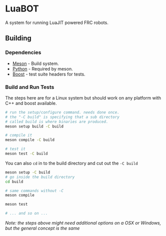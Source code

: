 # LuaBOT
A system for running LuaJIT powered FRC robots.

## Building

### Dependencies
* [Meson](https://mesonbuild.com) - Build system.
* [Python](https://www.python.org/) - Required by meson.
* [Boost](https://boost.org) - test suite headers for tests.

### Build and Run Tests
The steps here are for a Linux system but should work on any platform with C++ and boost available.

```bash
# run the setup/configure command. needs done once.
# the "-C build" is specifying that a sub directory
# called build is where binaries are produced.
meson setup build -C build

# compile it
meson compile -C build

# test it
meson test -C build
```

You can also `cd` in to the build directory and cut out the `-C build`

```bash
meson setup -C build
# go inside the build directory
cd build

# same commands without -C
meson compile

meson test

# ... and so on ...
```

_Note: the steps above might need additional options on a OSX or Windows, but the general concept is the same_
